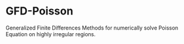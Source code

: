 # GFD-Poisson
Generalized Finite Differences Methods for numerically solve Poisson Equation on highly irregular regions.
